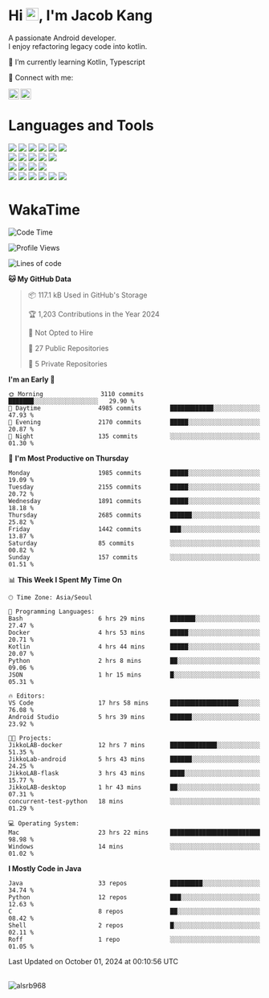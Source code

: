 # Hi <img src="https://media.giphy.com/media/hvRJCLFzcasrR4ia7z/giphy.gif" width="25px">, I'm Jacob Kang
A passionate Android developer.
</br>
I enjoy refactoring legacy code into kotlin.

🌱 I’m currently learning Kotlin, Typescript

🤝 Connect with me:

<a href="https://www.linkedin.com/in/minkyu-kang-b7477b1b2/"><img align="left" src="https://raw.githubusercontent.com/yushi1007/yushi1007/main/images/linkedin.svg" alt="Minkyu Kang | LinkedIn" width="21px"/></a>
<a href="https://www.instagram.com/_jacob_kang/"><img align="left" src="https://raw.githubusercontent.com/yushi1007/yushi1007/main/images/instagram.svg" alt="Jacob Kang | Instagram" width="21px"/></a>

</br>

# Languages and Tools

<div align="left">
<img src="https://img.shields.io/badge/java-007396?logo=java&logoColor=white"/>
<img src="https://img.shields.io/badge/kotlin-7F52FF?logo=kotlin&logoColor=white"/>
<img src="https://img.shields.io/badge/python-3776AB?logo=python&logoColor=white"/>
<img src="https://img.shields.io/badge/bash shell-4EAA25?logo=gnubash&logoColor=white"/>
<img src="https://img.shields.io/badge/c-A8B9CC?logo=c&logoColor=white"/>
<img src="https://img.shields.io/badge/c++-00599C?logo=c%2b%2b&logoColor=white"/>
</div>
<div align="left">
<img src="https://img.shields.io/badge/git-F05032?logo=git&logoColor=white"/>
<img src="https://img.shields.io/badge/github-181717?logo=github&logoColor=white"/>
<img src="https://img.shields.io/badge/mysql-4479A1?logo=mysql&logoColor=white"/>
<img src="https://img.shields.io/badge/sqlite-003B57?logo=sqlite&logoColor=white"/>
<img src="https://img.shields.io/badge/amazon AWS-232F3E?logo=amazonaws&logoColor=white"/>
</div>
<div align="left">
<img src="https://img.shields.io/badge/android-3DDC84?logo=android&logoColor=white"/>
<img src="https://img.shields.io/badge/linux-FCC624?logo=linux&logoColor=white"/>
<img src="https://img.shields.io/badge/flask-000000?logo=flask&logoColor=white"/>
<img src="https://img.shields.io/badge/arduino-00979D?logo=arduino&logoColor=white"/>
</div>
<div align="left">
<img src="https://img.shields.io/badge/slack-4A154B?logo=slack&logoColor=white"/>
<img src="https://img.shields.io/badge/notion-000000?logo=notion&logoColor=white"/>
<img src="https://img.shields.io/badge/jira-0052CC?logo=jira&logoColor=white"/>
<img src="https://img.shields.io/badge/postman-FF6C37?logo=postman&logoColor=white"/>
<img src="https://img.shields.io/badge/intellij-000000?logo=intellijidea&logoColor=white"/>
<img src="https://img.shields.io/badge/pycharm-000000?logo=pycharm&logoColor=white"/>
</div>

# WakaTime

<!--START_SECTION:waka-->
![Code Time](http://img.shields.io/badge/Code%20Time-4%2C230%20hrs%2044%20mins-blue)

![Profile Views](http://img.shields.io/badge/Profile%20Views-0-blue)

![Lines of code](https://img.shields.io/badge/From%20Hello%20World%20I%27ve%20Written-5.0%20million%20lines%20of%20code-blue)

**🐱 My GitHub Data** 

> 📦 117.1 kB Used in GitHub's Storage 
 > 
> 🏆 1,203 Contributions in the Year 2024
 > 
> 🚫 Not Opted to Hire
 > 
> 📜 27 Public Repositories 
 > 
> 🔑 5 Private Repositories 
 > 
**I'm an Early 🐤** 

```text
🌞 Morning                3110 commits        ███████░░░░░░░░░░░░░░░░░░   29.90 % 
🌆 Daytime                4985 commits        ████████████░░░░░░░░░░░░░   47.93 % 
🌃 Evening                2170 commits        █████░░░░░░░░░░░░░░░░░░░░   20.87 % 
🌙 Night                  135 commits         ░░░░░░░░░░░░░░░░░░░░░░░░░   01.30 % 
```
📅 **I'm Most Productive on Thursday** 

```text
Monday                   1985 commits        █████░░░░░░░░░░░░░░░░░░░░   19.09 % 
Tuesday                  2155 commits        █████░░░░░░░░░░░░░░░░░░░░   20.72 % 
Wednesday                1891 commits        █████░░░░░░░░░░░░░░░░░░░░   18.18 % 
Thursday                 2685 commits        ██████░░░░░░░░░░░░░░░░░░░   25.82 % 
Friday                   1442 commits        ███░░░░░░░░░░░░░░░░░░░░░░   13.87 % 
Saturday                 85 commits          ░░░░░░░░░░░░░░░░░░░░░░░░░   00.82 % 
Sunday                   157 commits         ░░░░░░░░░░░░░░░░░░░░░░░░░   01.51 % 
```


📊 **This Week I Spent My Time On** 

```text
🕑︎ Time Zone: Asia/Seoul

💬 Programming Languages: 
Bash                     6 hrs 29 mins       ███████░░░░░░░░░░░░░░░░░░   27.47 % 
Docker                   4 hrs 53 mins       █████░░░░░░░░░░░░░░░░░░░░   20.71 % 
Kotlin                   4 hrs 44 mins       █████░░░░░░░░░░░░░░░░░░░░   20.07 % 
Python                   2 hrs 8 mins        ██░░░░░░░░░░░░░░░░░░░░░░░   09.06 % 
JSON                     1 hr 15 mins        █░░░░░░░░░░░░░░░░░░░░░░░░   05.31 % 

🔥 Editors: 
VS Code                  17 hrs 58 mins      ███████████████████░░░░░░   76.08 % 
Android Studio           5 hrs 39 mins       ██████░░░░░░░░░░░░░░░░░░░   23.92 % 

🐱‍💻 Projects: 
JikkoLAB-docker          12 hrs 7 mins       █████████████░░░░░░░░░░░░   51.35 % 
JikkoLab-android         5 hrs 43 mins       ██████░░░░░░░░░░░░░░░░░░░   24.25 % 
JikkoLAB-flask           3 hrs 43 mins       ████░░░░░░░░░░░░░░░░░░░░░   15.77 % 
JikkoLAB-desktop         1 hr 43 mins        ██░░░░░░░░░░░░░░░░░░░░░░░   07.31 % 
concurrent-test-python   18 mins             ░░░░░░░░░░░░░░░░░░░░░░░░░   01.29 % 

💻 Operating System: 
Mac                      23 hrs 22 mins      █████████████████████████   98.98 % 
Windows                  14 mins             ░░░░░░░░░░░░░░░░░░░░░░░░░   01.02 % 
```

**I Mostly Code in Java** 

```text
Java                     33 repos            █████████░░░░░░░░░░░░░░░░   34.74 % 
Python                   12 repos            ███░░░░░░░░░░░░░░░░░░░░░░   12.63 % 
C                        8 repos             ██░░░░░░░░░░░░░░░░░░░░░░░   08.42 % 
Shell                    2 repos             █░░░░░░░░░░░░░░░░░░░░░░░░   02.11 % 
Roff                     1 repo              ░░░░░░░░░░░░░░░░░░░░░░░░░   01.05 % 
```




 Last Updated on October 01, 2024 at 00:10:56 UTC
<!--END_SECTION:waka-->

</br>

<div align="left">
<img align="left" src="https://github-readme-stats.vercel.app/api/top-langs?username=alsrb968&show_icons=true&locale=en&layout=compact&theme=dark" alt="alsrb968" />
</div>
